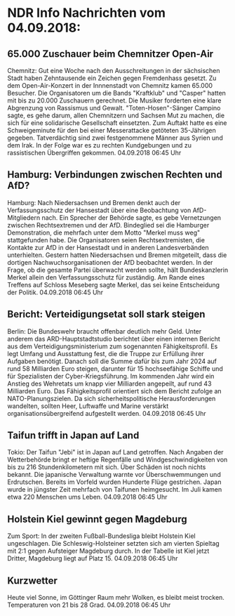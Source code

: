 # NDR Info Nachrichten vom 04.09.2018:


## 65.000 Zuschauer beim Chemnitzer Open-Air
Chemnitz: Gut eine Woche nach den Ausschreitungen in der sächsischen Stadt haben Zehntausende ein Zeichen gegen Fremdenhass gesetzt. Zu dem Open-Air-Konzert in der Innnenstadt von Chemnitz kamen 65.000 Besucher. Die Organisatoren um die Bands "Kraftklub" und "Casper" hatten mit bis zu 20.000 Zuschauern gerechnet. Die Musiker forderten eine klare Abgrenzung von Rassismus und Gewalt. "Toten-Hosen"-Sänger Campino sagte, es gehe darum, allen Chemnitzern und Sachsen Mut zu machen, die sich für eine solidarische Gesellschaft einsetzten. Zum Auftakt hatte es eine Schweigeminute für den bei einer Messerattacke getöteten 35-Jährigen gegeben. Tatverdächtig sind zwei festgenommene Männer aus Syrien und dem Irak. In der Folge war es zu rechten Kundgebungen und zu rassistischen Übergriffen gekommen. 04.09.2018 06:45 Uhr 

## Hamburg: Verbindungen zwischen Rechten und AfD?
Hamburg: Nach Niedersachsen und Bremen denkt auch der Verfassungsschutz der Hansestadt über eine Beobachtung von AfD-Mitgliedern nach. Ein Sprecher der Behörde sagte, es gebe Vernetzungen zwischen Rechtsextremen und der AfD. Bindeglied sei die Hamburger Demonstration, die mehrfach unter dem Motto "Merkel muss weg" stattgefunden habe. Die Organisatoren seien Rechtsextremisten, die Kontakte zur AfD in der Hansestadt und in anderen Landesverbänden unterhielten. Gestern hatten Niedersachsen und Bremen mitgeteilt, dass die dortigen Nachwuchsorganisationen der AfD beobachtet werden. In der Frage, ob die gesamte Partei überwacht werden sollte, hält Bundeskanzlerin Merkel allein den Verfassungsschutz für zuständig. Am Rande eines Treffens auf Schloss Meseberg sagte Merkel, das sei keine Entscheidung der Politik. 04.09.2018 06:45 Uhr 

## Bericht: Verteidigungsetat soll stark steigen
Berlin: Die Bundeswehr braucht offenbar deutlich mehr Geld. Unter anderem das ARD-Hauptstadtstudio berichtet über einen internen Bericht aus dem Verteidigungsministerium zum sogenannten Fähigkeitsprofil. Es legt Umfang und Ausstattung fest, die die Truppe zur Erfüllung ihrer Aufgaben benötigt. Danach soll die Summe dafür bis zum Jahr 2024 auf rund 58 Milliarden Euro steigen, darunter für 15 hochseefähige Schiffe und für Spezialisten der Cyber-Kriegsführung. Im kommenden Jahr wird ein Anstieg des Wehretats um knapp vier Milliarden angepeilt, auf rund 43 Milliarden Euro. Das Fähigkeitsprofil orientiert sich dem Bericht zufolge an NATO-Planungszielen. Da sich sicherheitspolitische Herausforderungen wandelten, sollten Heer, Luftwaffe und Marine verstärkt organisationsübergreifend aufgestellt werden. 04.09.2018 06:45 Uhr 

## Taifun trifft in Japan auf Land
Tokio: Der Taifun "Jebi" ist in Japan auf Land getroffen. Nach Angaben der Wetterbehörde bringt er heftige Regenfälle und Windgeschwindigkeiten von bis zu 216 Stundenkilometern mit sich. Über Schäden ist noch nichts bekannt. Die japanische Verwaltung warnte vor Überschwemmungen und Erdrutschen. Bereits im Vorfeld wurden Hunderte Flüge gestrichen. Japan wurde in jüngster Zeit mehrfach von Taifunen heimgesucht. Im Juli kamen etwa 220 Menschen ums Leben. 04.09.2018 06:45 Uhr 

## Holstein Kiel gewinnt gegen Magdeburg
Zum Sport: In der zweiten Fußball-Bundesliga bleibt Holstein Kiel ungeschlagen. Die Schleswig-Holsteiner setzten sich am vierten Spieltag mit 2:1 gegen Aufsteiger Magdeburg durch. In der Tabelle ist Kiel jetzt Dritter, Magdeburg liegt auf Platz 15. 04.09.2018 06:45 Uhr 

## Kurzwetter
Heute viel Sonne, im Göttinger Raum mehr Wolken, es bleibt meist trocken. Temperaturen von 21 bis 28 Grad. 04.09.2018 06:45 Uhr 
